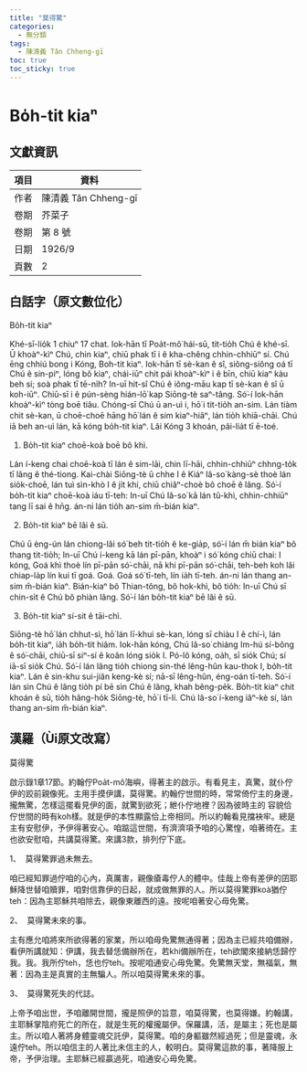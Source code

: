 ```yaml
---
title: "莫得驚"
categories:
  - 無分類
tags:
  - 陳清義 Tân Chheng-gī
toc: true
toc_sticky: true
---
```


# Bo̍h-tit kiaⁿ

## 文獻資訊

| 項目 | 資料 |
|---|---|
| 作者 | 陳清義 Tân Chheng-gī |
| 卷期 | 芥菜子 |
| 卷期 | 第 8 號 |
| 日期 | 1926/9 |
| 頁數 | 2 |

## 白話字（原文數位化）

Bo̍h-tit kiaⁿ

Khé-sī-lio̍k 1 chiuⁿ 17 chat. Iok-hān tī Poa̍t-mô͘ hái-sū, tit-tio̍h Chú ê khé-sī. Ū khoàⁿ-kìⁿ Chú, chin kiaⁿ, chiū phak tī i ê kha-chêng chhin-chhiūⁿ sí. Chú ēng chhiú bong i Kóng, Boh-tit kiaⁿ. Iok-hān tī sè-kan ê sî, siông-siông oá tī Chú ê sin-piⁿ, lóng bô kiaⁿ, chái-iūⁿ chit pái khoàⁿ-kìⁿ i ê bīn, chiū kiaⁿ kàu beh sí; soà phak tī tē-ni̍h? In-uī hit-sî Chú ê iông-māu kap tī sè-kan ê sî ū koh-iūⁿ. Chiū-sī i ê pún-sèng hián-lō͘ kap Siōng-tè saⁿ-tâng. Só͘-í Iok-hān khoàⁿ-kìⁿ tòng boē tiâu. Chóng-sī Chú ū an-uì i, hō͘ i tit-tio̍h an-sim. Lán tiàm chit sè-kan, ū choē-choē hāng hō͘ lán ê sim kiaⁿ-hiâⁿ, lán tio̍h khiā-chāi. Chú iā beh an-uì lán, kā kóng bo̍h-tit kiaⁿ. Lâi Kóng 3 khoán, pâi-lia̍t tī ē-toé.

1. Bo̍h-tit kiaⁿ choē-koà boē bô khì.

Lán í-keng chai choē-koà tī lán ê sim-lāi, chin lī-hāi, chhin-chhiūⁿ chhng-to̍k tī lâng ê thé-tiong. Kai-chài Siōng-tè ū chhe I ê Kiáⁿ Iâ-so͘ kàng-sè thoè lán sio̍k-choē, lán tuì sìn-khò I ê ji̍t khí, chiū chiâⁿ-choè bô choē ê lâng. Só͘-í bo̍h-tit kiaⁿ choē-koà iáu tī-teh: In-uī Chú Iâ-so͘ kā lán tû-khì, chhin-chhiūⁿ tang lī sai ê hn̄g. án-ni lán tio̍h an-sim m̄-bián kiaⁿ.

2. Bo̍h-tit kiaⁿ bē lâi ê sū.

Chú ū èng-ún lán chiong-lâi só͘ beh tit-tio̍h ê ke-gia̍p, só͘-í lán m̄ bián kiaⁿ bô thang tit-tio̍h; In-uī Chú í-keng kā lán pī-pān, khoàⁿ i só͘ kóng chiū chai: I kóng, Goá khì thoè lín pī-pān só͘-chāi, nā khi pī-pān só͘-chāi, teh-beh koh lâi chiap-la̍p lín kui tī goá. Goá. Goá só͘ tī-teh, lín ia̍h tī-teh. án-ni lán thang an-sim m̄-bián kiaⁿ. Bián-kiaⁿ bô Thian-tông, bô hok-khì, bô tio̍h: In-uī Chú sī chin-si̍t ê Chú bô phiàn lâng. Só͘-í lán bo̍h-tit kiaⁿ bē lâi ê sū.

3. Bo̍h-tit kiaⁿ sí-sit ê tāi-chì.

Siōng-tè hō͘ lán chhut-sì, hō͘ lán lī-khui sè-kan, lóng sī chiàu I ê chí-ì, lán bo̍h-tit kiaⁿ, ia̍h bo̍h-tit hiâm. Iok-hān kóng, Chú Iâ-so͘ chiáng Im-hú sí-bông ê só͘-chāi, chiū-sī siⁿ-sí ê koân lóng sio̍k I. Pó-lô kóng, oa̍h, sī sio̍k Chú; sí iā-sī sio̍k Chú. Só͘-í lán lâng tio̍h chiong sin-thé lêng-hûn kau-thok I, bo̍h-tit kiaⁿ. Lán ê sin-khu sui-jiân keng-kè sí; nā-sī lêng-hûn, éng-oán tī-teh. Só͘-í lán sìn Chú ê lâng tio̍h pí bē sìn Chú ê lâng, khah bêng-pe̍k. Bo̍h-tit kiaⁿ chit khoán ê sū, tio̍h hâng-ho̍k Siōng-tè, hō͘ i tī-lí. Chú Iâ-so͘ í-keng iâⁿ-kè sí, lán thang an-sim m̄-bián kiaⁿ.

## 漢羅（Ùi原文改寫）

莫得驚

啟示錄1章17節。約翰佇Poa̍t-mô͘海嶼，得著主的啟示。有看見主，真驚，就仆佇伊的跤前親像死。主用手摸伊講，莫得驚。約翰佇世間的時，常常倚佇主的身邊，攏無驚，怎樣這擺看見伊的面，就驚到欲死；紲仆佇地裡？因為彼時主的 容貌佮佇世間的時有koh樣。就是伊的本性顯露佮上帝相同。所以約翰看見擋袂牢。總是主有安慰伊，予伊得著安心。咱踮這世間，有濟濟項予咱的心驚惶，咱著徛在。主也欲安慰咱，共講莫得驚。來講3款，排列佇下底。

1、  莫得驚罪過未無去。

咱已經知罪過佇咱的心內，真厲害，親像瘡毒佇人的體中。佳哉上帝有差伊的囝耶穌降世替咱贖罪，咱對信靠伊的日起，就成做無罪的人。所以莫得驚罪koà猶佇teh：因為主耶穌共咱除去，親像東離西的遠。按呢咱著安心毋免驚。

2、  莫得驚未來的事。

主有應允咱將來所欲得著的家業，所以咱毋免驚無通得著；因為主已經共咱備辦，看伊所講就知：伊講，我去替恁備辦所在，若khi備辦所在，teh欲閣來接納恁歸佇我。我。我所佇teh，恁也佇teh。按呢咱通安心毋免驚。免驚無天堂，無福氣，無著：因為主是真實的主無騙人。所以咱莫得驚未來的事。

3、  莫得驚死失的代誌。

上帝予咱出世，予咱離開世間，攏是照伊的旨意，咱莫得驚，也莫得嫌。約翰講，主耶穌掌陰府死亡的所在，就是生死的權攏屬伊。保羅講，活，是屬主；死也是屬主。所以咱人著將身體靈魂交託伊，莫得驚。咱的身軀雖然經過死；但是靈魂，永遠佇teh。所以咱信主的人著比未信主的人，較明白。莫得驚這款的事，著降服上帝，予伊治理。主耶穌已經贏過死，咱通安心毋免驚。
